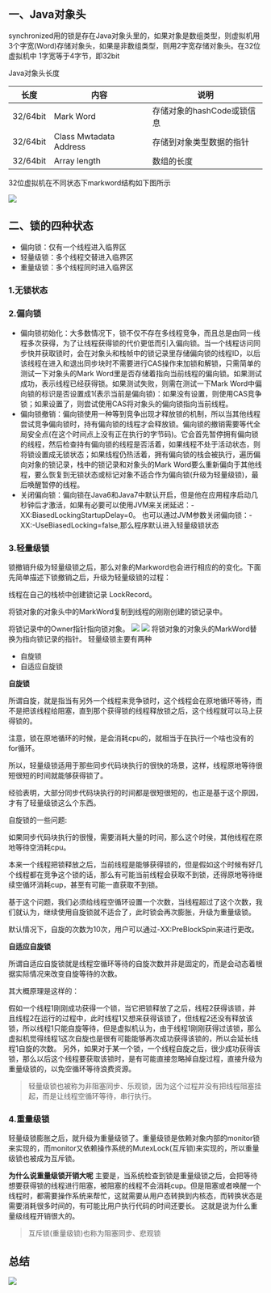 ## 一、Java对象头
synchronized用的锁是存在Java对象头里的，如果对象是数组类型，则虚拟机用3个字宽(Word)存储对象头，如果是非数组类型，则用2字宽存储对象头。在32位虚拟机中
1字宽等于4字节，即32bit

Java对象头长度

长度|内容|说明
---|---|---
32/64bit|Mark Word|存储对象的hashCode或锁信息
32/64bit|Class Mwtadata Address|存储到对象类型数据的指针
32/64bit|Array length|数组的长度

32位虚拟机在不同状态下markword结构如下图所示

![](http://m.qpic.cn/psb?/V12X9A3m33wlIQ/gC8TOWegaWUScg.WZMCuce1ZZKDeIt1H.oAksycV5P0!/b/dFcAAAAAAAAA&bo=nQMvAZ0DLwEDCSw!&rf=viewer_4)

## 二、锁的四种状态
+ 偏向锁：仅有一个线程进入临界区
+ 轻量级锁：多个线程交替进入临界区
+ 重量级锁：多个线程同时进入临界区
### 1.无锁状态
### 2.偏向锁
+ 偏向锁初始化：大多数情况下，锁不仅不存在多线程竞争，而且总是由同一线程多次获得，为了让线程获得锁的代价更低而引入偏向锁。当一个线程访问同步快并获取锁时，会在对象头和栈帧中的锁记录里存储偏向锁的线程ID，以后该线程在进入和退出同步块时不需要进行CAS操作来加锁和解锁，只需简单的测试一下对象头的Mark Word里是否存储着指向当前线程的偏向锁。如果测试成功，表示线程已经获得锁。如果测试失败，则需在测试一下Mark Word中偏向锁的标识是否设置成1(表示当前是偏向锁)：如果没有设置，则使用CAS竞争锁；如果设置了，则尝试使用CAS将对象头的偏向锁指向当前线程。
+ 偏向锁撤销：偏向锁使用一种等到竞争出现才释放锁的机制，所以当其他线程尝试竞争偏向锁时，持有偏向锁的线程才会释放锁。偏向锁的撤销需要等代全局安全点(在这个时间点上没有正在执行的字节码)。它会首先暂停拥有偏向锁的线程，然后检查持有偏向锁的线程是否活着，如果线程不处于活动状态，则将锁设置成无锁状态；如果线程仍热活着，拥有偏向锁的栈会被执行，遍历偏向对象的锁记录，栈中的锁记录和对象头的Mark Word要么重新偏向于其他线程，要么恢复到无锁状态或标记对象不适合作为偏向锁(升级为轻量级锁)，最后唤醒暂停的线程。
+ 关闭偏向锁：偏向锁在Java6和Java7中默认开启，但是他在应用程序启动几秒钟后才激活，如果有必要可以使用JVM来关闭延迟：-XX:BiasedLockingStartupDelay=0。
也可以通过JVM参数关闭偏向锁：-XX:-UseBiasedLocking=false,那么程序默认进入轻量级锁状态
### 3.轻量级锁
锁撤销升级为轻量级锁之后，那么对象的Markword也会进行相应的的变化。下面先简单描述下锁撤销之后，升级为轻量级锁的过程：

线程在自己的栈桢中创建锁记录 LockRecord。

将锁对象的对象头中的MarkWord复制到线程的刚刚创建的锁记录中。

将锁记录中的Owner指针指向锁对象。
![](http://m.qpic.cn/psb?/V12X9A3m33wlIQ/e4wSm4oYf*sJS2H6sEky4Cme2Ia4YAnELQg3zSJfjvg!/b/dFMBAAAAAAAA&bo=0QJYAdECWAEDCSw!&rf=viewer_4)
![](http://m.qpic.cn/psb?/V12X9A3m33wlIQ/ZiFvdlZ4yGmcaK.VmlXTwS3ZudhLDcIwUBXvVS56IVY!/b/dEkBAAAAAAAA&bo=JQJXASUCVwEDCSw!&rf=viewer_4)
将锁对象的对象头的MarkWord替换为指向锁记录的指针。
轻量级锁主要有两种
+ 自旋锁
+ 自适应自旋锁

**自旋锁** 

所谓自旋，就是指当有另外一个线程来竞争锁时，这个线程会在原地循环等待，而不是把该线程给阻塞，直到那个获得锁的线程释放锁之后，这个线程就可以马上获得锁的。

注意，锁在原地循环的时候，是会消耗cpu的，就相当于在执行一个啥也没有的for循环。

所以，轻量级锁适用于那些同步代码块执行的很快的场景，这样，线程原地等待很短很短的时间就能够获得锁了。

经验表明，大部分同步代码块执行的时间都是很短很短的，也正是基于这个原因，才有了轻量级锁这么个东西。

自旋锁的一些问题:

如果同步代码块执行的很慢，需要消耗大量的时间，那么这个时侯，其他线程在原地等待空消耗cpu。

本来一个线程把锁释放之后，当前线程是能够获得锁的，但是假如这个时候有好几个线程都在竞争这个锁的话，那么有可能当前线程会获取不到锁，还得原地等待继续空循环消耗cup，甚至有可能一直获取不到锁。

基于这个问题，我们必须给线程空循环设置一个次数，当线程超过了这个次数，我们就认为，继续使用自旋锁就不适合了，此时锁会再次膨胀，升级为重量级锁。

默认情况下，自旋的次数为10次，用户可以通过-XX:PreBlockSpin来进行更改。

**自适应自旋锁**

所谓自适应自旋锁就是线程空循环等待的自旋次数并非是固定的，而是会动态着根据实际情况来改变自旋等待的次数。

其大概原理是这样的：

假如一个线程1刚刚成功获得一个锁，当它把锁释放了之后，线程2获得该锁，并且线程2在运行的过程中，此时线程1又想来获得该锁了，但线程2还没有释放该锁，所以线程1只能自旋等待，但是虚拟机认为，由于线程1刚刚获得过该锁，那么虚拟机觉得线程1这次自旋也是很有可能能够再次成功获得该锁的，所以会延长线程1自旋的次数。
另外，如果对于某一个锁，一个线程自旋之后，很少成功获得该锁，那么以后这个线程要获取该锁时，是有可能直接忽略掉自旋过程，直接升级为重量级锁的，以免空循环等待浪费资源。

>轻量级锁也被称为非阻塞同步、乐观锁，因为这个过程并没有把线程阻塞挂起，而是让线程空循环等待，串行执行。
### 4.重量级锁
轻量级锁膨胀之后，就升级为重量级锁了。重量级锁是依赖对象内部的monitor锁来实现的，而monitor又依赖操作系统的MutexLock(互斥锁)来实现的，所以重量级锁也被成为互斥锁。

**为什么说重量级锁开销大呢**
主要是，当系统检查到锁是重量级锁之后，会把等待想要获得锁的线程进行阻塞，被阻塞的线程不会消耗cup。但是阻塞或者唤醒一个线程时，都需要操作系统来帮忙，这就需要从用户态转换到内核态，而转换状态是需要消耗很多时间的，有可能比用户执行代码的时间还要长。
这就是说为什么重量级线程开销很大的。

>互斥锁(重量级锁)也称为阻塞同步、悲观锁
## 总结
![](http://r.photo.store.qq.com/psb?/V12X9A3m33wlIQ/q1M*CqvfhHB9aYG9tQ3U0OuVcGWQgYEHCI3iYD0rbd0!/r/dDEBAAAAAAAA)
